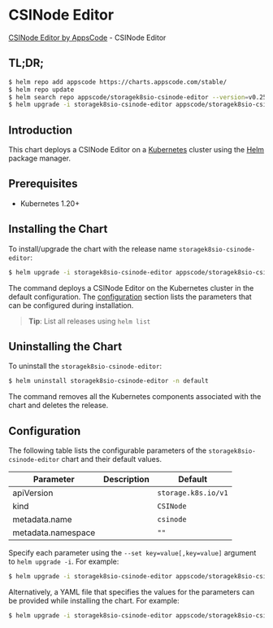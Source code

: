 # CSINode Editor

[CSINode Editor by AppsCode](https://appscode.com) - CSINode Editor

## TL;DR;

```bash
$ helm repo add appscode https://charts.appscode.com/stable/
$ helm repo update
$ helm search repo appscode/storagek8sio-csinode-editor --version=v0.25.0
$ helm upgrade -i storagek8sio-csinode-editor appscode/storagek8sio-csinode-editor -n default --create-namespace --version=v0.25.0
```

## Introduction

This chart deploys a CSINode Editor on a [Kubernetes](http://kubernetes.io) cluster using the [Helm](https://helm.sh) package manager.

## Prerequisites

- Kubernetes 1.20+

## Installing the Chart

To install/upgrade the chart with the release name `storagek8sio-csinode-editor`:

```bash
$ helm upgrade -i storagek8sio-csinode-editor appscode/storagek8sio-csinode-editor -n default --create-namespace --version=v0.25.0
```

The command deploys a CSINode Editor on the Kubernetes cluster in the default configuration. The [configuration](#configuration) section lists the parameters that can be configured during installation.

> **Tip**: List all releases using `helm list`

## Uninstalling the Chart

To uninstall the `storagek8sio-csinode-editor`:

```bash
$ helm uninstall storagek8sio-csinode-editor -n default
```

The command removes all the Kubernetes components associated with the chart and deletes the release.

## Configuration

The following table lists the configurable parameters of the `storagek8sio-csinode-editor` chart and their default values.

|     Parameter      | Description |            Default             |
|--------------------|-------------|--------------------------------|
| apiVersion         |             | <code>storage.k8s.io/v1</code> |
| kind               |             | <code>CSINode</code>           |
| metadata.name      |             | <code>csinode</code>           |
| metadata.namespace |             | <code>""</code>                |


Specify each parameter using the `--set key=value[,key=value]` argument to `helm upgrade -i`. For example:

```bash
$ helm upgrade -i storagek8sio-csinode-editor appscode/storagek8sio-csinode-editor -n default --create-namespace --version=v0.25.0 --set apiVersion=storage.k8s.io/v1
```

Alternatively, a YAML file that specifies the values for the parameters can be provided while
installing the chart. For example:

```bash
$ helm upgrade -i storagek8sio-csinode-editor appscode/storagek8sio-csinode-editor -n default --create-namespace --version=v0.25.0 --values values.yaml
```
